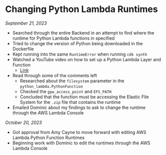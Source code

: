 Changing Python Lambda Runtimes
===============================

*September 21, 2023*

- Searched through the entire Backend in an attempt to find where the runtime for Python Lambda functions in specified
- Tried to change the version of Python being downloaded in the Dockerfile
- Kept running into the same `RuntimeError` when running `cdk synth`
- Watched a YouTube video on how to set up a Python Lambda Layer and Function
  - [Link](https://www.youtube.com/watch?v=jXjMrWCpaI8&t=930s)
- Read through some of the comments left
  - Researched about the `filesystem` parameter in the `python_lambda.PythonFunction`
  - Checked the `gpw_access_point` and `EFS_PATH`
  - Concluded that the function must be accessing the Elastic File System for the `.zip` file that contains the runtime
- Emailed Dominic about my findings to ask to change the runtime through the AWS Lambda Console

*October 20, 2023*

- Got approval from Amy Cayne to move forward with editing AWS Lambda Python Function Runtimes
- Beginning work with Dominic to edit the runtimes through the AWS Lambda Console
